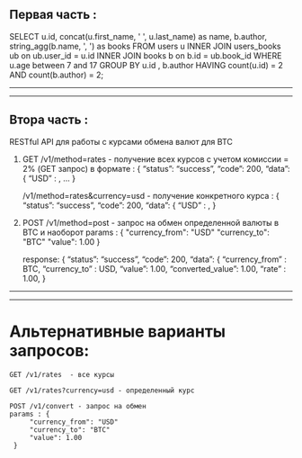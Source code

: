 ## Первая часть :
SELECT u.id, concat(u.first_name, ' ', u.last_name) as name, b.author,
string_agg(b.name, ', ') as books 
FROM users u
INNER JOIN users_books ub on ub.user_id = u.id
INNER JOIN books b on b.id = ub.book_id
WHERE u.age between 7 and 17
GROUP BY u.id , b.author
HAVING count(u.id) = 2 AND count(b.author) = 2;
***
***
## Втора часть :

RESTful API для работы с курсами обмена валют для BTC

1) GET /v1/method=rates - получение всех курсов с учетом комиссии = 2% (GET запрос) в формате :
    {
        “status”: “success”,
        “code”: 200,
        “data”: {
        “USD” : <rate>,
        ...
    }
    
   /v1/method=rates&currency=usd - получение конкретного курса :
       {
       	“status”: “success”,
       	“code”: 200,
       	“data”: {
       	“USD” : <rate>,
       }
   
2) POST /v1/method=post  - запрос на обмен определенной валюты в BTC и наоборот
    params : {
        "currency_from": "USD"
        "currency_to": "BTC"
        "value": 1.00
    }
    
    response:
    {
    	“status”: “success”,
    	“code”: 200,
    	“data”: {
    	“currency_from” : BTC,
    	“currency_to” : USD,
    	“value”: 1.00,
    	“converted_value”: 1.00,
    	“rate” : 1.00,
    }
***
***
# Альтернативные варианты запросов:
    GET /v1/rates  - все курсы

    GET /v1/rates?currency=usd - определенный курс

    POST /v1/convert - запрос на обмен
    params : {
         "currency_from": "USD"
         "currency_to": "BTC"
         "value": 1.00
     }
    
    